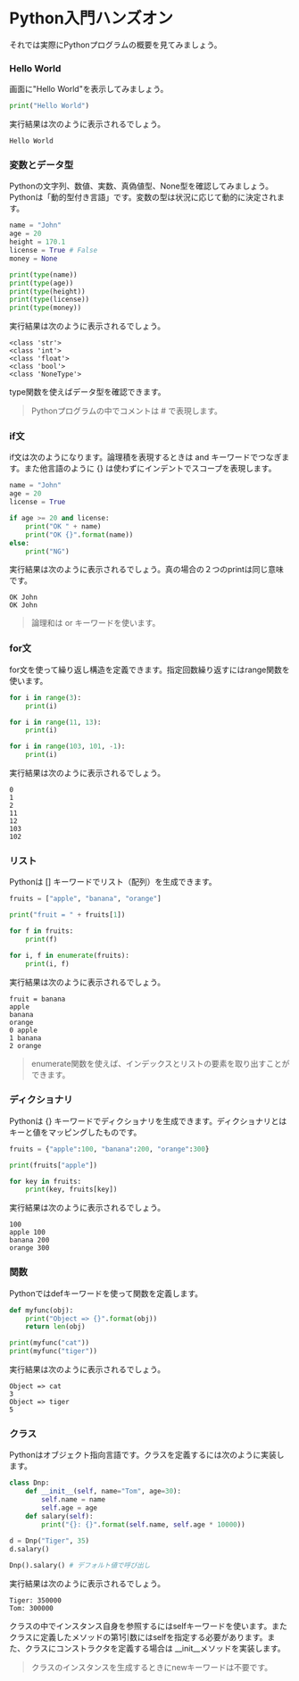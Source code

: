 # Python入門ハンズオン

それでは実際にPythonプログラムの概要を見てみましょう。

### Hello World

画面に"Hello World"を表示してみましょう。

```python
print("Hello World")
```

実行結果は次のように表示されるでしょう。

```
Hello World
```


### 変数とデータ型

Pythonの文字列、数値、実数、真偽値型、None型を確認してみましょう。Pythonは「動的型付き言語」です。変数の型は状況に応じて動的に決定されます。

```python
name = "John"
age = 20
height = 170.1
license = True # False
money = None

print(type(name))
print(type(age))
print(type(height))
print(type(license))
print(type(money))
```

実行結果は次のように表示されるでしょう。

```
<class 'str'>
<class 'int'>
<class 'float'>
<class 'bool'>
<class 'NoneType'>
```

type関数を使えばデータ型を確認できます。

> Pythonプログラムの中でコメントは # で表現します。

<div style="page-break-before:always"></div>


### if文

if文は次のようになります。論理積を表現するときは and キーワードでつなぎます。また他言語のように {} は使わずにインデントでスコープを表現します。

```python
name = "John"
age = 20
license = True

if age >= 20 and license:
    print("OK " + name)
    print("OK {}".format(name))
else:
    print("NG")
```

実行結果は次のように表示されるでしょう。真の場合の２つのprintは同じ意味です。

```
OK John
OK John
```

> 論理和は or キーワードを使います。


### for文

for文を使って繰り返し構造を定義できます。指定回数繰り返すにはrange関数を使います。

```python
for i in range(3):
    print(i)

for i in range(11, 13):
    print(i)

for i in range(103, 101, -1):
    print(i)
```

実行結果は次のように表示されるでしょう。

```
0
1
2
11
12
103
102
```

<div style="page-break-before:always"></div>


### リスト

Pythonは [] キーワードでリスト（配列）を生成できます。

```python
fruits = ["apple", "banana", "orange"]

print("fruit = " + fruits[1])

for f in fruits:
    print(f)

for i, f in enumerate(fruits):
    print(i, f)
```

実行結果は次のように表示されるでしょう。

```
fruit = banana
apple
banana
orange
0 apple
1 banana
2 orange
```

> enumerate関数を使えば、インデックスとリストの要素を取り出すことができます。


### ディクショナリ

Pythonは {} キーワードでディクショナリを生成できます。ディクショナリとはキーと値をマッピングしたものです。

```python
fruits = {"apple":100, "banana":200, "orange":300}

print(fruits["apple"])

for key in fruits:
    print(key, fruits[key])
```

実行結果は次のように表示されるでしょう。

```
100
apple 100
banana 200
orange 300
```

<div style="page-break-before:always"></div>


### 関数

Pythonではdefキーワードを使って関数を定義します。

```python
def myfunc(obj):
    print("Object => {}".format(obj))
    return len(obj)

print(myfunc("cat"))
print(myfunc("tiger"))
```

実行結果は次のように表示されるでしょう。

```
Object => cat
3
Object => tiger
5
```

<div style="page-break-before:always"></div>

### クラス

Pythonはオブジェクト指向言語です。クラスを定義するには次のように実装します。

```python
class Dnp:
    def __init__(self, name="Tom", age=30):
        self.name = name
        self.age = age
    def salary(self):
        print("{}: {}".format(self.name, self.age * 10000))
        
d = Dnp("Tiger", 35)
d.salary()

Dnp().salary() # デフォルト値で呼び出し
```

実行結果は次のように表示されるでしょう。

```
Tiger: 350000
Tom: 300000
```

クラスの中でインスタンス自身を参照するにはselfキーワードを使います。またクラスに定義したメソッドの第1引数にはselfを指定する必要があります。また、クラスにコンストラクタを定義する場合は \_\_init\_\_メソッドを実装します。

> クラスのインスタンスを生成するときにnewキーワードは不要です。
